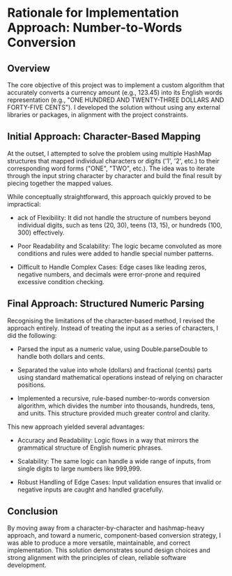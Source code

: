 # Rationale for Implementation Approach: Number-to-Words Conversion

## Overview
The core objective of this project was to implement a custom algorithm that accurately converts a currency amount (e.g., 123.45) into its English words representation (e.g., "ONE HUNDRED AND TWENTY-THREE DOLLARS AND FORTY-FIVE CENTS"). I developed the solution without using any external libraries or packages, in alignment with the project constraints.

## Initial Approach: Character-Based Mapping
At the outset, I attempted to solve the problem using multiple HashMap structures that mapped individual characters or digits ('1', '2', etc.) to their corresponding word forms ("ONE", "TWO", etc.). The idea was to iterate through the input string character by character and build the final result by piecing together the mapped values.

While conceptually straightforward, this approach quickly proved to be impractical:

* ack of Flexibility: It did not handle the structure of numbers beyond individual digits, such as tens (20, 30), teens (13, 15), or hundreds (100, 300) effectively.

* Poor Readability and Scalability: The logic became convoluted as more conditions and rules were added to handle special number patterns.

* Difficult to Handle Complex Cases: Edge cases like leading zeros, negative numbers, and decimals were error-prone and required excessive condition checking.

## Final Approach: Structured Numeric Parsing
Recognising the limitations of the character-based method, I revised the approach entirely. Instead of treating the input as a series of characters, I did the following:

* Parsed the input as a numeric value, using Double.parseDouble to handle both dollars and cents.

* Separated the value into whole (dollars) and fractional (cents) parts using standard mathematical operations instead of relying on character positions.

* Implemented a recursive, rule-based number-to-words conversion algorithm, which divides the number into thousands, hundreds, tens, and units. This structure provided much greater control and clarity.

This new approach yielded several advantages:

* Accuracy and Readability: Logic flows in a way that mirrors the grammatical structure of English numeric phrases.

* Scalability: The same logic can handle a wide range of inputs, from single digits to large numbers like 999,999.

* Robust Handling of Edge Cases: Input validation ensures that invalid or negative inputs are caught and handled gracefully.

## Conclusion
By moving away from a character-by-character and hashmap-heavy approach, and toward a numeric, component-based conversion strategy, I was able to produce a more versatile, maintainable, and correct implementation. This solution demonstrates sound design choices and strong alignment with the principles of clean, reliable software development.
